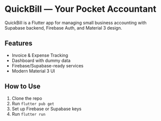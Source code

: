 # QuickBill — Your Pocket Accountant

QuickBill is a Flutter app for managing small business accounting with Supabase backend, Firebase Auth, and Material 3 design.

## Features
- Invoice & Expense Tracking
- Dashboard with dummy data
- Firebase/Supabase-ready services
- Modern Material 3 UI

## How to Use
1. Clone the repo
2. Run `flutter pub get`
3. Set up Firebase or Supabase keys
4. Run `flutter run`
